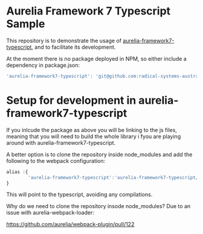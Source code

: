 # Aurelia Framework 7 Typescript Sample #

This repository is to demonstrate the usage of [aurelia-framework7-typescript](https://github.com/radical-systems-australia/aurelia-framework7-typescript), and to facilitate its development.

At the moment there is no package deployed in NPM, so either include a dependency in package.json:
```typescript
'aurelia-framework7-typescript': 'git@github.com:radical-systems-australia/aurelia-framework7-typescript.git'
```

# Setup for development in aurelia-framework7-typescript #

If you inlcude the package as above you will be linking to the js files, meaning that you will need to build the whole library i fyou are playing around with aurelia-framework7-typescript.

A better option is to clone the repository inside node_modules and add the following to the webpack configuration:

```typescript
alias :{ 
        'aurelia-framework7-typescript':'aurelia-framework7-typescript/src/index' 
}
```

This will point to the typescript, avoiding any compilations.

Why do we need to clone the repository insode node_modules? Due to an issue with aurelia-webpack-loader:

https://github.com/aurelia/webpack-plugin/pull/122

